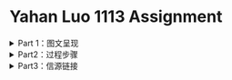 # Yahan Luo 1113 Assignment
<details>
<summary> Part 1：图文呈现 </summary>




</details>


<details>
<summary>Part2：过程步骤</summary>

### 选题确立


### 资料收集


###内容呈现




</details>


<details>
<summary>Part3：信源链接</summary>





</details>
